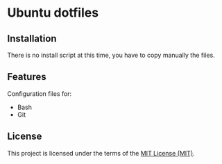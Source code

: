 # Ubuntu dotfiles

## Installation

There is no install script at this time, you have to copy manually the files.

## Features

Configuration files for:

* Bash
* Git

## License

This project is licensed under the terms of the [MIT License (MIT)](LICENSE).


